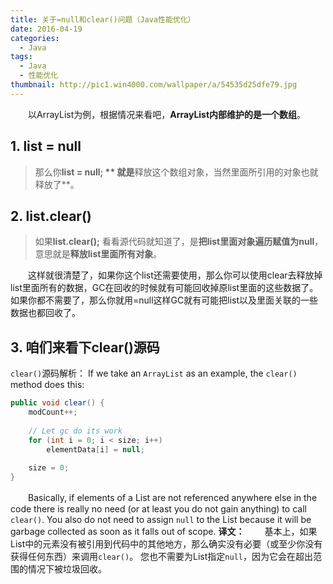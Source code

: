 ```yaml
---
title: 关于=null和clear()问题（Java性能优化）
date: 2016-04-19
categories: 
  - Java
tags: 
  - Java
  - 性能优化
thumbnail: http://pic1.win4000.com/wallpaper/a/54535d25dfe79.jpg
---
```


　　以ArrayList为例，根据情况来看吧，**ArrayList内部维护的是一个数组**。<!--more-->
## **1. list = null**
>那么你**list = null; ** 就是**释放这个数组对象，当然里面所引用的对象也就释放了**。


## **2. list.clear()**

>如果**list.clear();** 看看源代码就知道了，是**把list里面对象遍历赋值为null**，意思就是**释放list里面所有对象**。

　　这样就很清楚了，如果你这个list还需要使用，那么你可以使用clear去释放掉list里面所有的数据，GC在回收的时候就有可能回收掉原list里面的这些数据了。如果你都不需要了，那么你就用=null这样GC就有可能把list以及里面关联的一些数据也都回收了。

## **3. 咱们来看下clear()源码**

`clear()`源码解析：
If we take an `ArrayList` as an example, the `clear()` method does this:
```Java
public void clear() { 
    modCount++;  
    
    // Let gc do its work 
    for (int i = 0; i < size; i++)  
        elementData[i] = null;  
        
    size = 0;  
}
```
　　Basically, if elements of a List are not referenced anywhere else in the code there is really no need (or at least you do not gain anything) to call `clear()`. You also do not need to assign `null` to the List because it will be garbage collected as soon as it falls out of scope. 
**译文：** 
　　基本上，如果List中的元素没有被引用到代码中的其他地方，那么确实没有必要（或至少你没有获得任何东西）来调用`clear()`。 您也不需要为List指定`null`，因为它会在超出范围的情况下被垃圾回收。